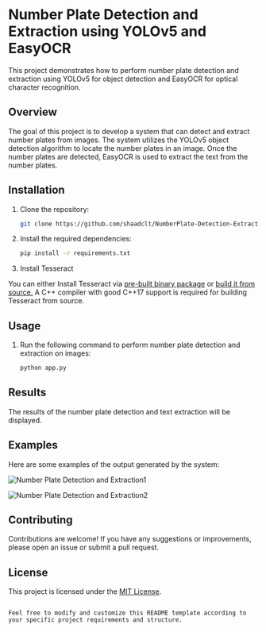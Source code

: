 # Number Plate Detection and Extraction using YOLOv5 and EasyOCR

This project demonstrates how to perform number plate detection and extraction using YOLOv5 for object detection and EasyOCR for optical character recognition.

## Overview

The goal of this project is to develop a system that can detect and extract number plates from images. The system utilizes the YOLOv5 object detection algorithm to locate the number plates in an image. Once the number plates are detected, EasyOCR is used to extract the text from the number plates.

## Installation

1. Clone the repository:

   ```bash
   git clone https://github.com/shaadclt/NumberPlate-Detection-Extraction-YoloV5.git
   ```

2. Install the required dependencies:

   ```bash
   pip install -r requirements.txt
   ```
3. Install Tesseract

You can either Install Tesseract via [pre-built binary package](https://tesseract-ocr.github.io/tessdoc/Installation.html) or [build it from source.](https://tesseract-ocr.github.io/tessdoc/Compiling.html)
A C++ compiler with good C++17 support is required for building Tesseract from source.

## Usage

1. Run the following command to perform number plate detection and extraction on images:

   ```bash
   python app.py
   ```

## Results

The results of the number plate detection and text extraction will be displayed.

## Examples

Here are some examples of the output generated by the system:

![Number Plate Detection and Extraction1](https://github.com/shaadclt/NumberPlate-Detection-Extraction-YoloV5/assets/98437584/7574e6fd-c33d-4bea-a71e-cae441e45e0e)

![Number Plate Detection and Extraction2](https://github.com/shaadclt/NumberPlate-Detection-Extraction-YoloV5/assets/98437584/28068e9e-d89a-4311-af91-8cd838c31817)


## Contributing

Contributions are welcome! If you have any suggestions or improvements, please open an issue or submit a pull request.

## License

This project is licensed under the [MIT License](LICENSE).
```

Feel free to modify and customize this README template according to your specific project requirements and structure.
